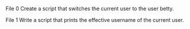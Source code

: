 File 0 Create a script that switches the current user to the user betty.

File 1 Write a script that prints the effective username of the current user.
